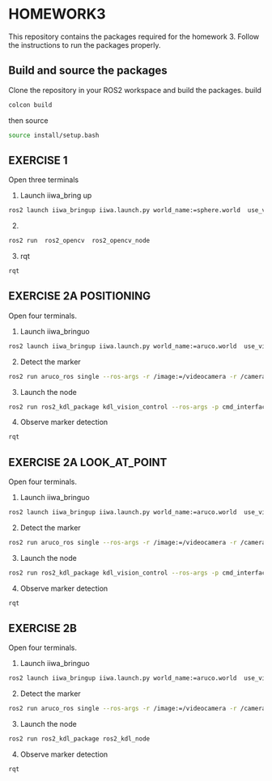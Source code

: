 
# HOMEWORK3
This repository contains the packages required for the homework 3.
Follow the instructions to run the packages properly.

## Build and source the packages
Clone the repository in your ROS2 workspace and build the packages.
build
```bash
colcon build
```
then source

```bash
source install/setup.bash
```

## EXERCISE 1
Open three terminals
1. Launch iiwa_bring up
```bash
ros2 launch iiwa_bringup iiwa.launch.py world_name:=sphere.world  use_vision:=true  initial_positions_file:=initial_sphere_positions.yaml
```
2.
```bash
ros2 run  ros2_opencv  ros2_opencv_node

```

3. rqt
```bash
rqt
```


## EXERCISE 2A POSITIONING
Open four terminals.
1. Launch iiwa_bringuo
```bash
ros2 launch iiwa_bringup iiwa.launch.py world_name:=aruco.world  use_vision:=true command_interface:="velocity" robot_controller:="velocity_controller" initial_positions_file:=initial_positions.yaml
```
2. Detect the marker
```bash
ros2 run aruco_ros single --ros-args -r /image:=/videocamera -r /camera_info:=/camera_info -p marker_id:=201 -p marker_size:=0.1 -p reference_frame:=world -p marker_frame:=aruco_marker_frame -p camera_frame:=camera_link_optical
```
3. Launch the node
```bash
ros2 run ros2_kdl_package kdl_vision_control --ros-args -p cmd_interface:=velocity -p cmd:=positioning
```
4. Observe marker detection
```bash
rqt
```

## EXERCISE 2A LOOK_AT_POINT
Open four terminals.
1. Launch iiwa_bringuo
```bash
ros2 launch iiwa_bringup iiwa.launch.py world_name:=aruco.world  use_vision:=true command_interface:="velocity" robot_controller:="velocity_controller" initial_positions_file:=initial_positions.yaml
```
2. Detect the marker
```bash
ros2 run aruco_ros single --ros-args -r /image:=/videocamera -r /camera_info:=/camera_info -p marker_id:=201 -p marker_size:=0.1 -p reference_frame:=camera_link_optical -p marker_frame:=aruco_marker_frame -p camera_frame:=camera_link_optical
```
3. Launch the node
```bash
ros2 run ros2_kdl_package kdl_vision_control --ros-args -p cmd_interface:=velocity -p cmd:=look_at_point
```
4. Observe marker detection
```bash
rqt
```

## EXERCISE 2B
Open four terminals.
1. Launch iiwa_bringuo
```bash
ros2 launch iiwa_bringup iiwa.launch.py world_name:=aruco.world  use_vision:=true command_interface:="effort" robot_controller:="effort_controller" initial_positions_file:=initial_positions.yaml
```
2. Detect the marker
```bash
ros2 run aruco_ros single --ros-args -r /image:=/videocamera -r /camera_info:=/camera_info -p marker_id:=201 -p marker_size:=0.1 -p reference_frame:=camera_link_optical -p marker_frame:=aruco_marker_frame -p camera_frame:=camera_link_optical
```
3. Launch the node
```bash
ros2 run ros2_kdl_package ros2_kdl_node
```
4. Observe marker detection
```bash
rqt
```

